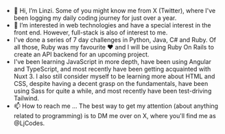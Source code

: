 - 👋 Hi, I’m Linzi. Some of you might know me from X (Twitter), where I've been logging my daily coding journey for just over a year.
- 👀 I’m interested in web technologies and have a special interest in the front end. However, full-stack is also of interest to me.
- I've done a series of 7 day challenges in Python, Java, C# and Ruby. Of all those, Ruby was my favourite ❤️ and I will be using Ruby On Rails to create an API backend for an upcoming project.
-  I've been learning JavaScript in more depth, have been using Angular and TypeScript, and most recently have been getting acquainted with Nuxt 3. I also still consider myself to be learning more about HTML and CSS, despite having a decent grasp on the fundamentals, have been using Sass for quite a while, and most recently have been test-driving Tailwind.
- 📫 How to reach me ... The best way to get my attention (about anything related to programming) is to DM me over on X, where you'll find me as @LjCodes.

<!---
LinziJayne36/LinziJayne36 is a ✨ special ✨ repository because its `README.md` (this file) appears on your GitHub profile.
You can click the Preview link to take a look at your changes.
--->
